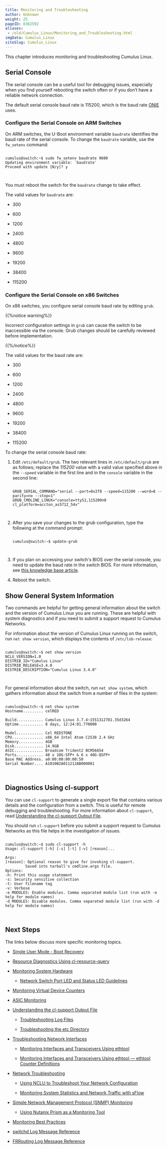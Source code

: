 ```yaml
---
title: Monitoring and Troubleshooting
author: Unknown
weight: 25
pageID: 8362592
aliases:
 - /old/Cumulus_Linux/Monitoring_and_Troubleshooting.html
imgData: Cumulus_Linux
siteSlug: Cumulus_Linux
---
```

This chapter introduces monitoring and troubleshooting Cumulus Linux.

## Serial Console

The serial console can be a useful tool for debugging issues, especially
when you find yourself rebooting the switch often or if you don’t have a
reliable network connection.

The default serial console baud rate is 115200, which is the baud rate
[ONIE](http://opencomputeproject.github.io/onie/) uses.

### Configure the Serial Console on ARM Switches

On ARM switches, the U-Boot environment variable `baudrate` identifies
the baud rate of the serial console. To change the `baudrate` variable,
use the `fw_setenv` command:

``` 
                   
cumulus@switch:~$ sudo fw_setenv baudrate 9600
Updating environment variable: `baudrate'
Proceed with update [N/y]? y
   
    
```

You must reboot the switch for the `baudrate` change to take effect.

The valid values for `baudrate` are:

  - 300

  - 600

  - 1200

  - 2400

  - 4800

  - 9600

  - 19200

  - 38400

  - 115200

### Configure the Serial Console on x86 Switches

On x86 switches, you configure serial console baud rate by editing
`grub`.

{{%notice warning%}}

Incorrect configuration settings in `grub` can cause the switch to be
inaccessible via the console. Grub changes should be carefully reviewed
before implementation.

{{%/notice%}}

The valid values for the baud rate are:

  - 300

  - 600

  - 1200

  - 2400

  - 4800

  - 9600

  - 19200

  - 38400

  - 115200

To change the serial console baud rate:

1.  Edit `/etc/default/grub`. The two relevant lines in
    `/etc/default/grub` are as follows; replace the *115200* value with
    a valid value specified above in the `--speed` variable in the first
    line and in the `console` variable in the second line:
    
    ``` 
                       
    GRUB_SERIAL_COMMAND="serial --port=0x2f8 --speed=115200 --word=8 --parity=no --stop=1"              
    GRUB_CMDLINE_LINUX="console=ttyS1,115200n8 cl_platform=accton_as5712_54x"
       
        
    ```

2.  After you save your changes to the grub configuration, type the
    following at the command prompt:
    
    ``` 
                       
    cumulus@switch:~$ update-grub
       
        
    ```

3.  If you plan on accessing your switch's BIOS over the serial console,
    you need to update the baud rate in the switch BIOS. For more
    information, see [this knowledge base
    article](https://support.cumulusnetworks.com/hc/en-us/articles/203884473).

4.  Reboot the switch.

## Show General System Information

Two commands are helpful for getting general information about the
switch and the version of Cumulus Linux you are running. These are
helpful with system diagnostics and if you need to submit a support
request to Cumulus Networks.

For information about the version of Cumulus Linux running on the
switch, run `net show version`, which displays the contents of
`/etc/lsb-release`:

``` 
                   
cumulus@switch:~$ net show version
NCLU_VERSION=1.0
DISTRIB_ID="Cumulus Linux"
DISTRIB_RELEASE=3.4.0
DISTRIB_DESCRIPTION="Cumulus Linux 3.4.0"
   
    
```

For general information about the switch, run `net show system`, which
gathers information about the switch from a number of files in the
system:

``` 
                   
cumulus@switch:~$ net show system
Hostname......... celRED
 
Build............ Cumulus Linux 3.7.4~1551312781.35d3264
Uptime........... 8 days, 12:24:01.770000
 
Model............ Cel REDSTONE
CPU.............. x86_64 Intel Atom C2538 2.4 GHz
Memory........... 4GB
Disk............. 14.9GB
ASIC............. Broadcom Trident2 BCM56854
Ports............ 48 x 10G-SFP+ & 6 x 40G-QSFP+
Base MAC Address. a0:00:00:00:00:50
Serial Number.... A1010B2A011212AB000001
   
    
```

## Diagnostics Using cl-support

You can use `cl-support` to generate a single export file that contains
various details and the configuration from a switch. This is useful for
remote debugging and troubleshooting. For more information about
`cl-support`, read [Understanding the cl-support Output
File](/old/Cumulus_Linux/Understanding_the_cl-support_Output_File.html).

You should run `cl-support` before you submit a support request to
Cumulus Networks as this file helps in the investigation of issues.

``` 
                   
cumulus@switch:~$ sudo cl-support -h
Usage: cl-support [-h] [-s] [-t] [-v] [reason]...
 
Args:
[reason]: Optional reason to give for invoking cl-support.
         Saved into tarball's cmdline.args file.
Options:
-h: Print this usage statement
-s: Security sensitive collection
-t: User filename tag
-v: Verbose
-e MODULES: Enable modules. Comma separated module list (run with -e help for module names)
-d MODULES: Disable modules. Comma separated module list (run with -d help for module names)
   
    
```

## Next Steps

The links below discuss more specific monitoring topics.

  - [Single User Mode - Boot
    Recovery](/old/Cumulus_Linux/Single_User_Mode_-_Boot_Recovery.html)

  - [Resource Diagnostics Using
    cl-resource-query](/old/Cumulus_Linux/Resource_Diagnostics_Using_cl-resource-query.html)

  - [Monitoring System
    Hardware](/old/Cumulus_Linux/Monitoring_System_Hardware.html)
    
      - [Network Switch Port LED and Status LED
        Guidelines](/old/Cumulus_Linux/Network_Switch_Port_LED_and_Status_LED_Guidelines.html)

  - [Monitoring Virtual Device
    Counters](/old/Cumulus_Linux/Monitoring_Virtual_Device_Counters.html)

  - [ASIC Monitoring](/old/Cumulus_Linux/ASIC_Monitoring.html)

  - [Understanding the cl-support Output
    File](/old/Cumulus_Linux/Understanding_the_cl-support_Output_File.html)
    
      - [Troubleshooting Log
        Files](/old/Cumulus_Linux/Troubleshooting_Log_Files.html)
    
      - [Troubleshooting the etc
        Directory](/old/Cumulus_Linux/Troubleshooting_the_etc_Directory.html)

  - [Troubleshooting Network
    Interfaces](/old/Cumulus_Linux/Troubleshooting_Network_Interfaces.html)
    
      - [Monitoring Interfaces and Transceivers Using
        ethtool](/old/Cumulus_Linux/Monitoring_Interfaces_and_Transceivers_Using_ethtool.html)
    
      - [Monitoring Interfaces and Transceivers Using ethtool — ethtool
        Counter
        Definitions](/old/Cumulus_Linux/Monitoring_Interfaces_and_Transceivers_Using_ethtool_—%C2%A0ethtool_Counter_Definitions.html)

  - [Network
    Troubleshooting](/old/Cumulus_Linux/Network_Troubleshooting.html)
    
      - [Using NCLU to Troubleshoot Your Network
        Configuration](/old/Cumulus_Linux/Using_NCLU_to_Troubleshoot_Your_Network_Configuration.html)
    
      - [Monitoring System Statistics and Network Traffic with
        sFlow](/old/Cumulus_Linux/Monitoring_System_Statistics_and_Network_Traffic_with_sFlow.html)

  - [Simple Network Management Protocol (SNMP)
    Monitoring](/old/Cumulus_Linux/Simple_Network_Management_Protocol_\(SNMP\)_Monitoring.html)
    
      - [Using Nutanix Prism as a Monitoring
        Tool](/old/Cumulus_Linux/Using_Nutanix_Prism_as_a_Monitoring_Tool.html)

  - [Monitoring Best
    Practices](/old/Cumulus_Linux/Monitoring_Best_Practices.html)

  - [switchd Log Message
    Reference](/old/Cumulus_Linux/switchd_Log_Message_Reference.html)

  - [FRRouting Log Message
    Reference](/old/Cumulus_Linux/FRRouting_Log_Message_Reference.html)

